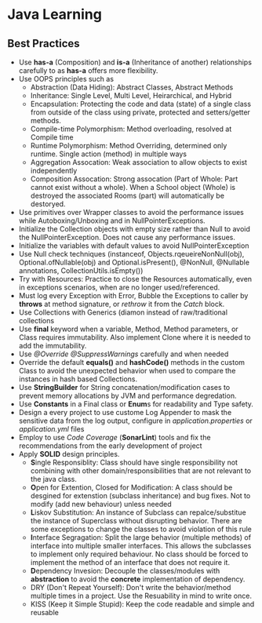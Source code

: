 # Java Learning


## Best Practices
- Use **has-a** (Composition) and **is-a** (Inheritance of another) relationships carefully to as **has-a** offers more flexibility.
- Use OOPS principles such as 
  - Abstraction (Data Hiding): Abstract Classes, Abstract Methods
  - Inheritance: Single Level, Multi Level, Heirarchical, and Hybrid
  - Encapsulation: Protecting the code and data (state) of a single class from outside of the class using private, protected and setters/getter methods.
  - Compile-time Polymorphism: Method overloading, resolved at Compile time
  - Runtime Polymorphism: Method Overriding, determined only runtime. Single action (method) in multiple ways
  - Aggregation Assocation: Weak association to allow objects to exist independently
  - Composition Assocation: Strong assocation (Part of Whole: Part cannot exist without a whole).  When a School object (Whole) is destroyed the associated Rooms (part) will automatically be destoryed.
- Use primitives over Wrapper classes to avoid the performance issues while Autoboxing/Unboxing and in NullPointerExceptions.
- Initialize the Collection objects with empty size rather than Null to avoid the NullPointerException. Does not cause any performance issues.
- Initialize the variables with default values to avoid NullPointerException
- Use Null check techniques (instanceof, Objects.rqeueireNonNull(obj), Optional.ofNullable(obj) and Optional.isPresent(), @NonNull, @Nullable annotations, CollectionUtils.isEmpty())
- Try with Resources: Practice to close the Resources automatically, even in exceptions scenarios, when are no longer used/referenced.
- Must log every Exception with Error, Bubble the Exceptions to caller by **throws** at method signature, or _rethrow_ it from the _Catch_ block.
- Use Collections with Generics (diamon instead of raw/traditional collections
- Use **final** keyword when a variable, Method, Method parameters, or Class requires immutability. Also implement Clone where it is needed to add the immutability.
- Use _@Override_ _@SuppressWarnings_ carefully and when needed
- Override the default **equals()** and **hashCode()** methods in the custom Class to avoid the unexpected behavior when used to compare the instances in hash based Collections.
- Use **StringBuilder** for String concatenation/modification cases to prevent memory allocations by JVM and performance degredation.
- Use **Constants** in a Final class or **Enum**s for readability and Type safety.
- Design a every project to use custome Log Appender to mask the sensitive data from the log output, configure in _application.properties_ or _application.yml_ files
- Employ to use _Code Coverage_ (**SonarLint**) tools and fix the recommendations from the early development of project
- Apply **SOLID** design principles.
  - **S**ingle Responsiblity: Class should have single responsibility not combining with other domain/responsibilities that are not relevant to the java class.  
  - **O**pen for Extention, Closed for Modification: A class should be desgined for extenstion (subclass inheritance) and bug fixes. Not to modify (add new behaviour) unless needed
  - **L**iskov Substitution: An instance of Subclass can repalce/substitue the instance of Superclass without disrupting behavior. There are some exceptions to change the classes to avoid violation of this rule
  - **I**nterface Segragation: Split the large behavior (multiple methods) of interface into multiple smaller interfaces. This allows the subclasses to implement only required behaviour. No class should be forced to implement the method of an interface that does not require it.
  - **D**ependency Invesion: Decouple the classes/modules with **abstraction** to avoid the **concrete** implementation of dependency.  
  - DRY (Don't Repeat Yourself): Don't write the behavior/method multiple times in a project. Use the Resuability in mind to write once.
  - KISS (Keep it Simple Stupid): Keep the code readable and simple and reusable




